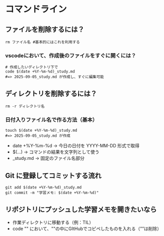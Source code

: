 # コマンドライン

## ファイルを削除するには？
```
rm ファイル名 #基本的にはこれを利用する
```

### vscodeにおいて、作成後のファイルをすぐに開くには？
```
# 作成したいディレクトリ下で
code $(date +%Y-%m-%d)_study.md
#=> 2025-09-05_study.md が作成し、すぐに編集可能
```

## ディレクトリを削除するには？
```
rm -r ディレクトリ名
```

### 日付入りファイル名で作る方法（基本）
```
touch $(date +%Y-%m-%d)_study.md 
#=> 2025-09-05_study.md が作成
```
- date +%Y-%m-%d → 今日の日付を YYYY-MM-DD 形式で取得
- $(...) → コマンドの結果を文字列として使う
- _study.md → 固定のファイル名部分

## Git に登録してコミットする流れ
```
git add $(date +%Y-%m-%d)_study.md
git commit -m "学習メモ: $(date +%Y-%m-%d)"
```


## リポジトリにプッシュした学習メモを開きたいなら
- 作業ディレクトリに移動する（例：TIL）
- code "" において、""の中にGItHubでコピペしたものを入れる（””は削除）


